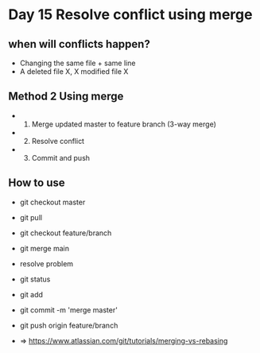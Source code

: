 # Day 15 Resolve conflict using merge

## when will conflicts happen?
- Changing the same file + same line
- A deleted file X, X modified file X
## Method 2 Using merge
- 1. Merge updated master to feature  branch (3-way merge)
- 2. Resolve conflict
- 3. Commit and push
## How to use
- git checkout master
- git pull
- git checkout feature/branch
- git merge main
- resolve problem
- git status
- git add
- git commit -m 'merge master'
- git push origin feature/branch

- => https://www.atlassian.com/git/tutorials/merging-vs-rebasing
